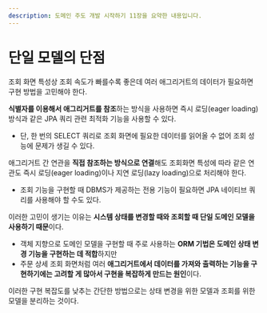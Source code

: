```yaml
---
description: 도메인 주도 개발 시작하기 11장을 요약한 내용입니다.
---
```



# 단일 모델의 단점

조회 화면 특성상 조회 속도가 빠를수록 좋은데 여러 애그리거트의 데이터가 필요하면 구현 방법을 고민해야 한다.

**식별자를 이용해서 애그리거트를 참조**하는 방식을 사용하면 즉시 로딩(eager loading) 방식과 같은 JPA 쿼리 관련 최적화 기능을 사용할 수 있다.
- 단, 한 번의 SELECT 쿼리로 조회 화면에 필요한 데이터를 읽어올 수 없어 조회 성능에 문제가 생길 수 있다.

애그리거트 간 연관을 **직접 참조하는 방식으로 연결**해도 조회화면 특성에 따라 같은 연관도 즉시 로딩(eager loading)이나 지연 로딩(lazy loading)으로 처리해야 한다.
- 조회 기능을 구현할 때 DBMS가 제공하는 전용 기능이 필요하면 JPA 네이티브 쿼리를 사용해야 할 수도 있다.

이러한 고민이 생기는 이유는 **시스템 상태를 변경할 때와 조회할 때 단일 도메인 모델을 사용하기 때문**이다.
- 객체 지향으로 도메인 모델을 구현할 때 주로 사용하는 **ORM 기법은 도메인 상태 변경 기능을 구현하는 데 적합**하지만
- 주문 상세 조회 화면처럼 여러 **애그리거트에서 데이터를 가져와 출력하는 기능을 구현하기에는 고려할 게 많아서 구현을 복잡하게 만드는 원인**이다.

이러한 구현 복잡도를 낮추는 간단한 방법으로는 상태 변경을 위한 모델과 조회를 위한 모델을 분리하는 것이다.